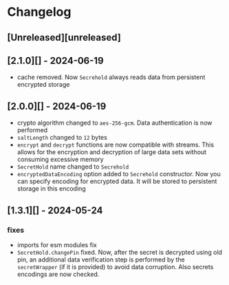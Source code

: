 # Changelog

## [Unreleased][unreleased]

## [2.1.0][] - 2024-06-19

- cache removed. Now `Secrehold` always reads data from persistent encrypted storage

## [2.0.0][] - 2024-06-19

- crypto algorithm changed to `aes-256-gcm`. Data authentication is now performed
- `saltLength` changed to `12` bytes
- `encrypt` and `decrypt` functions are now compatible with streams. This allows for the encryption and decryption of large data sets without consuming excessive memory
- `SecretHold` name changed to `Secrehold`
- `encryptedDataEncoding` option added to `Secrehold` constructor. Now you can specify encoding for encrypted data. It will be stored to persistent storage in this encoding

## [1.3.1][] - 2024-05-24

### fixes

- imports for esm modules fix
- `SecretHold.changePin` fixed. Now, after the secret is decrypted using old pin, an additional data verification step is performed by the `secretWrapper` (if it is provided) to avoid data corruption. Also secrets encodings are now checked.
